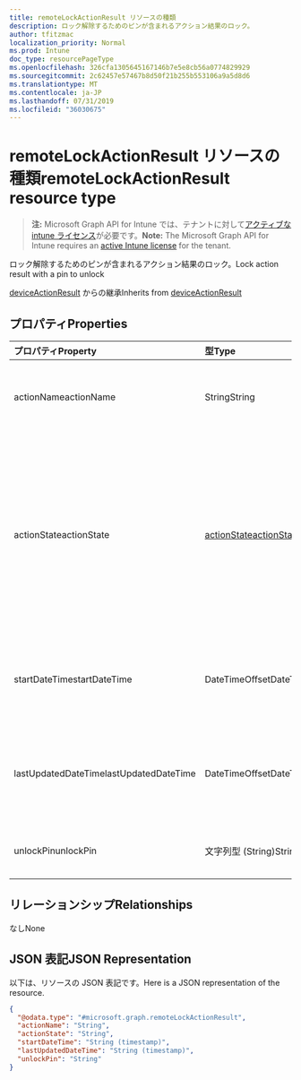 ```yaml
---
title: remoteLockActionResult リソースの種類
description: ロック解除するためのピンが含まれるアクション結果のロック。
author: tfitzmac
localization_priority: Normal
ms.prod: Intune
doc_type: resourcePageType
ms.openlocfilehash: 326cfa1305645167146b7e5e8cb56a0774829929
ms.sourcegitcommit: 2c62457e57467b8d50f21b255b553106a9a5d8d6
ms.translationtype: MT
ms.contentlocale: ja-JP
ms.lasthandoff: 07/31/2019
ms.locfileid: "36030675"
---
```

# <a name="remotelockactionresult-resource-type"></a><span data-ttu-id="ce4cf-103">remoteLockActionResult リソースの種類</span><span class="sxs-lookup"><span data-stu-id="ce4cf-103">remoteLockActionResult resource type</span></span>

> <span data-ttu-id="ce4cf-104">**注:** Microsoft Graph API for Intune では、テナントに対して[アクティブな intune ライセンス](https://go.microsoft.com/fwlink/?linkid=839381)が必要です。</span><span class="sxs-lookup"><span data-stu-id="ce4cf-104">**Note:** The Microsoft Graph API for Intune requires an [active Intune license](https://go.microsoft.com/fwlink/?linkid=839381) for the tenant.</span></span>

<span data-ttu-id="ce4cf-105">ロック解除するためのピンが含まれるアクション結果のロック。</span><span class="sxs-lookup"><span data-stu-id="ce4cf-105">Lock action result with a pin to unlock</span></span>


<span data-ttu-id="ce4cf-106">[deviceActionResult](../resources/intune-devices-deviceactionresult.md) からの継承</span><span class="sxs-lookup"><span data-stu-id="ce4cf-106">Inherits from [deviceActionResult](../resources/intune-devices-deviceactionresult.md)</span></span>

## <a name="properties"></a><span data-ttu-id="ce4cf-107">プロパティ</span><span class="sxs-lookup"><span data-stu-id="ce4cf-107">Properties</span></span>
|<span data-ttu-id="ce4cf-108">プロパティ</span><span class="sxs-lookup"><span data-stu-id="ce4cf-108">Property</span></span>|<span data-ttu-id="ce4cf-109">型</span><span class="sxs-lookup"><span data-stu-id="ce4cf-109">Type</span></span>|<span data-ttu-id="ce4cf-110">説明</span><span class="sxs-lookup"><span data-stu-id="ce4cf-110">Description</span></span>|
|:---|:---|:---|
|<span data-ttu-id="ce4cf-111">actionName</span><span class="sxs-lookup"><span data-stu-id="ce4cf-111">actionName</span></span>|<span data-ttu-id="ce4cf-112">String</span><span class="sxs-lookup"><span data-stu-id="ce4cf-112">String</span></span>|<span data-ttu-id="ce4cf-113">[deviceActionResult](../resources/intune-devices-deviceactionresult.md) から継承されるアクション名</span><span class="sxs-lookup"><span data-stu-id="ce4cf-113">Action name Inherited from [deviceActionResult](../resources/intune-devices-deviceactionresult.md)</span></span>|
|<span data-ttu-id="ce4cf-114">actionState</span><span class="sxs-lookup"><span data-stu-id="ce4cf-114">actionState</span></span>|[<span data-ttu-id="ce4cf-115">actionState</span><span class="sxs-lookup"><span data-stu-id="ce4cf-115">actionState</span></span>](../resources/intune-devices-actionstate.md)|<span data-ttu-id="ce4cf-116">[Deviceactionresult](../resources/intune-devices-deviceactionresult.md)から継承されるアクションの状態。</span><span class="sxs-lookup"><span data-stu-id="ce4cf-116">State of the action Inherited from [deviceActionResult](../resources/intune-devices-deviceactionresult.md).</span></span> <span data-ttu-id="ce4cf-117">可能な値は、`none`、`pending`、`canceled`、`active`、`done`、`failed`、`notSupported` です。</span><span class="sxs-lookup"><span data-stu-id="ce4cf-117">Possible values are: `none`, `pending`, `canceled`, `active`, `done`, `failed`, `notSupported`.</span></span>|
|<span data-ttu-id="ce4cf-118">startDateTime</span><span class="sxs-lookup"><span data-stu-id="ce4cf-118">startDateTime</span></span>|<span data-ttu-id="ce4cf-119">DateTimeOffset</span><span class="sxs-lookup"><span data-stu-id="ce4cf-119">DateTimeOffset</span></span>|<span data-ttu-id="ce4cf-120">アクションが開始された時刻。[deviceActionResult](../resources/intune-devices-deviceactionresult.md) から継承。</span><span class="sxs-lookup"><span data-stu-id="ce4cf-120">Time the action was initiated Inherited from [deviceActionResult](../resources/intune-devices-deviceactionresult.md)</span></span>|
|<span data-ttu-id="ce4cf-121">lastUpdatedDateTime</span><span class="sxs-lookup"><span data-stu-id="ce4cf-121">lastUpdatedDateTime</span></span>|<span data-ttu-id="ce4cf-122">DateTimeOffset</span><span class="sxs-lookup"><span data-stu-id="ce4cf-122">DateTimeOffset</span></span>|<span data-ttu-id="ce4cf-123">アクション状態の最終更新時刻。[deviceActionResult](../resources/intune-devices-deviceactionresult.md) から継承</span><span class="sxs-lookup"><span data-stu-id="ce4cf-123">Time the action state was last updated Inherited from [deviceActionResult](../resources/intune-devices-deviceactionresult.md)</span></span>|
|<span data-ttu-id="ce4cf-124">unlockPin</span><span class="sxs-lookup"><span data-stu-id="ce4cf-124">unlockPin</span></span>|<span data-ttu-id="ce4cf-125">文字列型 (String)</span><span class="sxs-lookup"><span data-stu-id="ce4cf-125">String</span></span>|<span data-ttu-id="ce4cf-126">クライアントをロック解除するためのピン</span><span class="sxs-lookup"><span data-stu-id="ce4cf-126">Pin to unlock the client</span></span>|

## <a name="relationships"></a><span data-ttu-id="ce4cf-127">リレーションシップ</span><span class="sxs-lookup"><span data-stu-id="ce4cf-127">Relationships</span></span>
<span data-ttu-id="ce4cf-128">なし</span><span class="sxs-lookup"><span data-stu-id="ce4cf-128">None</span></span>

## <a name="json-representation"></a><span data-ttu-id="ce4cf-129">JSON 表記</span><span class="sxs-lookup"><span data-stu-id="ce4cf-129">JSON Representation</span></span>
<span data-ttu-id="ce4cf-130">以下は、リソースの JSON 表記です。</span><span class="sxs-lookup"><span data-stu-id="ce4cf-130">Here is a JSON representation of the resource.</span></span>
<!-- {
  "blockType": "resource",
  "@odata.type": "microsoft.graph.remoteLockActionResult"
}
-->
``` json
{
  "@odata.type": "#microsoft.graph.remoteLockActionResult",
  "actionName": "String",
  "actionState": "String",
  "startDateTime": "String (timestamp)",
  "lastUpdatedDateTime": "String (timestamp)",
  "unlockPin": "String"
}
```



